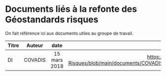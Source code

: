 # Documents liés à la refonte des Géostandards risques

On fait référence ici aux documents utiles au groupe de travail.

| Titre     | Auteur   | date  |                                    Lien                                                                  |
| --------- |:--------:|:------:|--------------------------------------------------------------------------------------------------------:|
| DI | COVADIS | 15 mars 2018 | https://github.com/cnigfr/Geostandards-Risques/blob/main/documents/COVADIS_standard_DI_v2.1_cle84e119.pdf |
